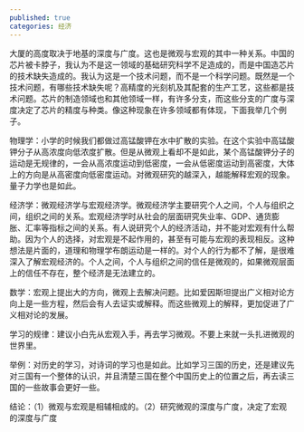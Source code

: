 ```yaml
---
published: true
categories: 经济
---
```

大厦的高度取决于地基的深度与广度。这也是微观与宏观的其中一种关系。中国的芯片被卡脖子，我认为不是这一领域的基础研究科学不足造成的，而是中国造芯片的技术缺失造成的。我认为这是一个技术问题，而不是一个科学问题。既然是一个技术问题，有哪些技术缺失呢？高精度的光刻机及其配套的生产工艺，这些都是技术问题。芯片的制造领域也和其他领域一样，有许多分支，而这些分支的广度与深度决定了芯片的精度与种类。像这种现象在许多领域都有体现，下面我举几个例子。

物理学：小学的时候我们都做过高锰酸钾在水中扩散的实验。在这个实验中高锰酸钾分子从高浓度向低浓度扩散。但是从微观上看却不是如此，某个高锰酸钾分子的运动是无规律的，一会从高浓度运动到低密度，一会从低密度运动到高密度，大体上的方向是从高密度向低密度运动。对微观研究的越深入，越能解释宏观的现象。量子力学也是如此。

经济学：微观经济学与宏观经济学。微观经济学主要研究个人之间，个人与组织之间，组织之间的关系。宏观经济学时从社会的层面研究失业率、GDP、通货膨胀、汇率等指标之间的关系。有人说研究个人的经济活动，并不能对宏观有什么帮助。因为个人的选择，对宏观是不起作用的，甚至有可能与宏观的表现相反。这种想法是片面的，道理和物理学布朗运动是一样的。对个人的行为都不了解，是很难深入了解宏观经济的。个人之间，个人与组织之间的信任是微观的，如果微观层面上的信任不存在，整个经济是无法建立的。

数学：宏观上提出大的方向，微观上去解决问题。比如爱因斯坦提出广义相对论方向上是一些方程，然后会有人去证实或解释。而这些微观上的解释，更加促进了广义相对论的发展。

学习的规律：建议小白先从宏观入手，再去学习微观。不要上来就一头扎进微观的世界里。

举例：对历史的学习，对诗词的学习也是如此。比如学习三国的历史，还是建议先对三国有一个整体的认识，并且清楚三国在整个中国历史上的位置之后，再去读三国的一些故事会更好一些。

结论：（1）微观与宏观是相辅相成的。（2）研究微观的深度与广度，决定了宏观的深度与广度